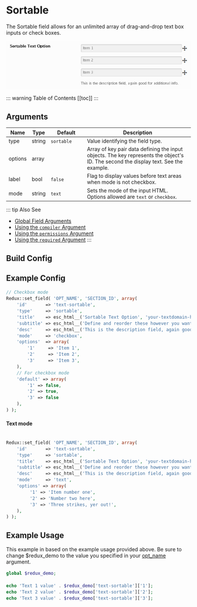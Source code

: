 # Sortable

The Sortable field allows for an unlimited array of drag-and-drop text box inputs or check boxes.

<span style="display:block;text-align:center">![](./img/sortable.png)</span>

::: warning Table of Contents
[[toc]]
:::

## Arguments
|Name|Type|<div style="width:85px;">Default</div>|Description|
|--- |--- |--- |--- |
|type|string|`sortable`|Value identifying the field type.|
|options|array||Array of key pair data defining the input objects.  The key represents the object's ID.  The second the display text.  See the example.|
|label|bool|`false`|Flag to display values before text areas when mode is not checkbox.|
|mode|string|`text`|Sets the mode of the input HTML. Options allowed are `text` or `checkbox`.|

::: tip Also See
- [Global Field Arguments](../configuration/fields/arguments.md)
- [Using the `compiler` Argument](../configuration/fields/compiler.md)
- [Using the `permissions` Argument](../configuration/fields/permissions.md)
- [Using the `required` Argument](../configuration/fields/required.md)
:::


## Build Config
<script>
import builder from './sortable.json';
export default {
    data () {
        return {
            builder: builder,
            defaults: {}
        };
    }
}
</script>
<builder :builder_json="builder" :builder_defaults="defaults" />


## Example Config
```php
// Checkbox mode
Redux::set_field( 'OPT_NAME', 'SECTION_ID', array(
    'id'       => 'text-sortable',
    'type'     => 'sortable',
    'title'    => esc_html__('Sortable Text Option', 'your-textdomain-here'),
    'subtitle' => esc_html__('Define and reorder these however you want.', 'your-textdomain-here'),
    'desc'     => esc_html__('This is the description field, again good for additional info.', 'your-textdomain-here'),
    'mode'     => 'checkbox',
    'options'  => array(
        '1'     => 'Item 1',
        '2'     => 'Item 2',
        '3'     => 'Item 3',
    ),
    // For checkbox mode
    'default' => array(
        '1' => false,
        '2' => true,
        '3' => false
    ),
) );
```

#### Text mode
```php

Redux::set_field( 'OPT_NAME', 'SECTION_ID', array(
    'id'       => 'text-sortable',
    'type'     => 'sortable',
    'title'    => esc_html__('Sortable Text Option', 'your-textdomain-here'),
    'subtitle' => esc_html__('Define and reorder these however you want.', 'your-textdomain-here'),
    'desc'     => esc_html__('This is the description field, again good for additional info.', 'your-textdomain-here'),
    'mode'     => 'text',
    'options' => array(
         '1' => 'Item number one',
         '2' => 'Number two here',
         '3' => 'Three strikes, yer out!',
    ),
) );
```
## Example Usage
This example in based on the example usage provided above. Be sure to change $redux_demo to the value you specified in your [opt_name](../configuration/global_arguments.md#opt_name) argument.

```php
global $redux_demo;

echo 'Text 1 value' . $redux_demo['text-sortable']['1'];
echo 'Text 2 value' . $redux_demo['text-sortable']['2'];
echo 'Text 3 value' . $redux_demo['text-sortable']['3'];
```

